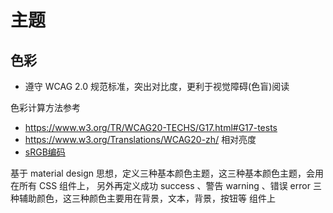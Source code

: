 
# 主题

## 色彩

* 遵守 WCAG 2.0 规范标准，突出对比度，更利于视觉障碍(色盲)阅读

色彩计算方法参考
* https://www.w3.org/TR/WCAG20-TECHS/G17.html#G17-tests
* https://www.w3.org/Translations/WCAG20-zh/  相对亮度
* [sRGB编码](https://www.w3.org/Graphics/Color/sRGB.html)

基于 material design 思想，定义三种基本颜色主题，这三种基本颜色主题，会用在所有 CSS 组件上，
另外再定义成功 success 、警告 warning 、错误 error 三种辅助颜色，这三种颜色主要用在背景，文本，背景，按钮等
组件上

